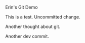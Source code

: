 Erin's Git Demo

This is a test. Uncommitted change.

Another thought about git.

Another dev commit.
